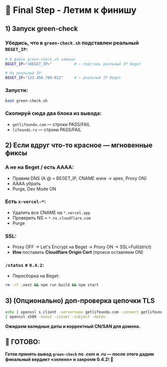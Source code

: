 # 💚 Final Step - Летим к финишу

## **1) Запуск green-check**

### **Убедись, что в `green-check.sh` подставлен реальный `BEGET_IP`:**
```bash
# В файле green-check.sh замени:
BEGET_IP="<BEGET_IP>"          # ← подставь реальный IP Beget

# На реальный IP:
BEGET_IP="123.456.789.012"     # ← реальный IP Beget
```

### **Запусти:**
```bash
bash green-check.sh
```

### **Скопируй сюда два блока из вывода:**
- `getlifeundo.com` — строки PASS/FAIL
- `lifeundo.ru` — строки PASS/FAIL

## **2) Если вдруг что-то красное — мгновенные фиксы**

### **A не на Beget / есть AAAA:**
- Правим DNS (A @ = BEGET_IP, CNAME www → apex, Proxy ON)
- AAAA убрать
- Purge, Dev Mode ON

### **Есть `x-vercel-*`:**
- Удалить все CNAME на `*.vercel.app`
- Проверить NS = `*.ns.cloudflare.com`
- Purge

### **SSL:**
- Proxy OFF → Let's Encrypt на Beget → Proxy ON → SSL=Full(strict)
- **Или** поставить **Cloudflare Origin Cert** (прокси оставляем ON)

### **`/status` ≠ `0.4.2`:**
- Пересборка на Beget:
```bash
rm -rf .next && npm run build && npm start
```

## **3) (Опционально) доп-проверка цепочки TLS**

```bash
echo | openssl s_client -servername getlifeundo.com -connect getlifeundo.com:443 -showcerts \
| openssl x509 -noout -issuer -subject -dates
```

**Ожидаем валидные даты и корректный CN/SAN для домена.**

## **🎯 ГОТОВО:**

**Готов принять вывод `green-check` по .com и .ru — после этого дадим финальный вердикт «зелено» и закроем 0.4.2! 🚀**


